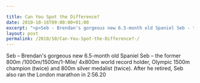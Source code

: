 ```yaml
---

title: Can You Spot the Difference?
date: 2010-10-16T09:00:00+01:00
excerpt: "<p>Seb - Brendan's gorgeous new 6.5-month old Spaniel Seb - the former 800m /1000m/1500m/1-Mile/ 4x800m world record holder, Olympic 1500m champion (twice) and 800m silver medalist (twice). After he retired, Seb also ran the London marathon in 2:56.20</p>"
layout: post
permalink: /2010/10/Can-You-Spot-the-Difference?-/
---
```

Seb &#8211; Brendan's gorgeous new 6.5-month old Spaniel Seb &#8211; the former 800m /1000m/1500m/1-Mile/ 4x800m world record holder, Olympic 1500m champion (twice) and 800m silver medalist (twice). After he retired, Seb also ran the London marathon in 2:56.20